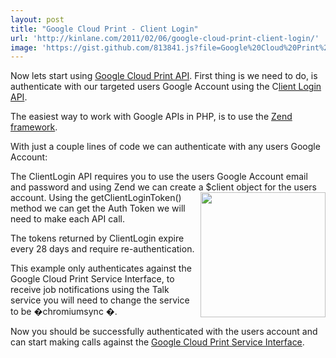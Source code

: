 ```yaml
---
layout: post
title: "Google Cloud Print - Client Login"
url: 'http://kinlane.com/2011/02/06/google-cloud-print-client-login/'
image: 'https://gist.github.com/813841.js?file=Google%20Cloud%20Print%20Services%20Interface%20-%20Client%20Login'
---
```


Now lets start using [Google Cloud Print API][1]. First thing is we need to do, is authenticate with our targeted users Google Account using the C[lient Login API][2].

The easiest way to work with Google APIs in PHP, is to use the [Zend framework][3].

With just a couple lines of code we can authenticate with any users Google Account:

The ClientLogin API requires you to use the users Google Account email and password and using Zend we can create a $client object for the users account. [<img class="c1" src="http://kinlane-productions.s3.amazonaws.com/mimeo-logo.jpg" alt="" width="200" align="right" />][4] Using the getClientLoginToken() method we can get the Auth Token we will need to make each API call.

The tokens returned by ClientLogin expire every 28 days and require re-authentication.

This example only authenticates against the Google Cloud Print Service Interface, to receive job notifications using the Talk service you will need to change the service to be �chromiumsync �.

Now you should be successfully authenticated with the users account and can start making calls against the [Google Cloud Print Service Interface][1].

   [1]: http://code.google.com/apis/cloudprint/docs/proxyinterfaces.html
   [2]: http://code.google.com/apis/accounts/docs/AuthForInstalledApps.html
   [3]: http://framework.zend.com/
   [4]: http://www.mimeo.com
